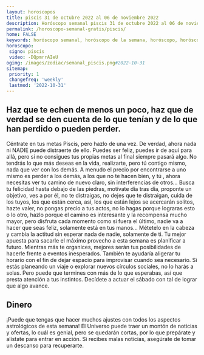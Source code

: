 ```yaml
---
layout: horoscopos
title: piscis 31 de octubre 2022 al 06 de noviembre 2022 
description: Horóscopo semanal piscis 31 de octubre 2022 al 06 de noviembre 2022. Haz que te echen de menos un poco, haz que de verdad se den cuenta de lo que tenían y de lo que han perdido o pueden perder.
permalink: /horoscopo-semanal-gratis/piscis/
home: FALSE
keywords: horóscopo semanal, horóscopo de la semana, horóscopo, horóscopo gratis,horóscopos, horóscopo esperanza gracia, horoscopos piscis la semana, horóscopos gratis, Tarot, Astrologia, Zodíaco, piscis, horoscopo gratis, semanal
horoscopo:
 signo: piscis
 video: -DQpmrrAIeU
ogimg: /images/zodiac/semanal_piscis.png#2022-10-31
sitemap:
 priority: 1
 changefreq: 'weekly'
 lastmod: '2022-10-31'
---
```




## Haz que te echen de menos un poco, haz que de verdad se den cuenta de lo que tenían y de lo que han perdido o pueden perder.

Céntrate en tus metas Piscis, pero hazlo de una vez. De verdad, ahora nada ni NADIE puede distraerte de ello. Puedes ser feliz, puedes ir de aquí para allá, pero si no consigues tus propias metas al final siempre pasará algo. No tendrás lo que más deseas en la vida, realizarte, pero tú contigo mismo, nada que ver con los demás. A menudo el precio por encontrarse a uno mismo es perder a los demás, a los que no te hacen bien, y tú , ahora necesitas ver tu camino de nuevo claro, sin interferencias de otros… Busca tu felicidad hasta debajo de las piedras, motívate día tras día, proponte un objetivo, ves a por él, no te distraigas, no dejes que te distraigan, cuida de los tuyos, los que están cerca, así, los que están lejos se acercarán solitos, hazte valer, no pongas precio a tus actos, no lo hagas porque lograras esto o lo otro, hazlo porque el camino es interesante y la recompensa mucho mayor, pero disfruta cada momento como si fuera el último, nadie va a hacer que seas feliz, solamente está en tus manos… Métetelo en la cabeza y cambia la actitud sin esperar nada de nadie, solamente de ti.
Tu mejor apuesta para sacarle el máximo provecho a esta semana es planificar a futuro. Mientras más  te organices, mejores serán tus posibilidades de hacerle frente a eventos inesperados. También te ayudaría aligerar tu horario con el fin de dejar espacio para improvisar cuando sea necesario. Si estás planeando un viaje o explorar nuevos círculos sociales, no lo harás a solas. Pero puede que termines con más de lo que esperabas, así que presta atención a tus instintos. Decídete a actuar el sábado con tal de lograr que algo avance.

## Dinero

¡Puede que tengas que hacer muchos ajustes con todos los aspectos astrológicos de esta semana! El Universo puede traer un montón de noticias y ofertas, lo cuál es genial, pero se quedarán cortas, por lo que prepárate y alístate para entrar en acción. Si recibes malas noticias, asegúrate de tomar un descanso para recuperarte.